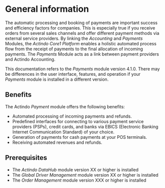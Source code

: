 # General information
The automatic processing and booking of payments are important success and efficiency factors for companies. This is especially true if you receive orders from several sales channels and offer different payment methods via external service providers. By linking the *Accounting* and *Payments* Modules, the *Actindo Core1 Platform* enables a holistic automated process flow from the receipt of payments to the final allocation of incoming payments. The *Payments* Module acts as a link between payment providers and Actindo Accounting.      


This documentation refers to the *Payments* module version 4.1.0. There may be differences in the user interface, features, and operation if your *Payments* module is installed in a different version.



## Benefits
The Actindo *Payment* module offers the following benefits:
- Automated processing of incoming payments and refunds.
- Predefined interfaces for connecting to various payment service providers (PSPs), credit cards, and banks via EBICS (Electronic Banking Internet Communication Standard) of your choice.
- Generation of payments for cash payments at your POS terminals.
- Receiving automated revenues and refunds. 


## Prerequisites
- The *Actindo DataHub* module version XX or higher is installed
- The *Global Driver Management* module version XX or higher is installed
- The *Order Management* module version XXX or higher is installed